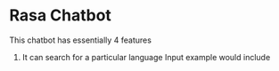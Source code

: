 # Rasa Chatbot
This chatbot has essentially 4 features 

1. It can search for a particular language
   Input example would include

